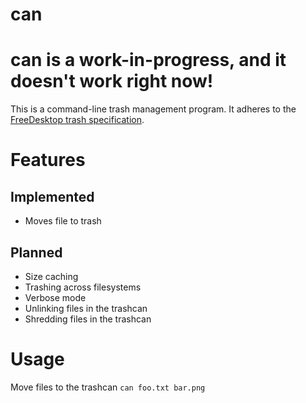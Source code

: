# can
# can is a work-in-progress, and it doesn't work right now! 

This is a command-line trash management program. It adheres to the [FreeDesktop
trash specification](https://specifications.freedesktop.org/trash-spec/trashspec-latest.html).

# Features
## Implemented
* Moves file to trash

## Planned
* Size caching
* Trashing across filesystems
* Verbose mode
* Unlinking files in the trashcan
* Shredding files in the trashcan

# Usage
Move files to the trashcan
`can foo.txt bar.png`
